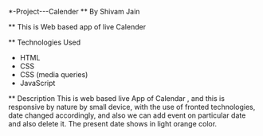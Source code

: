 *-Project---Calender
** By Shivam Jain

** This is Web based  app of live Calender 

** Technologies Used
* HTML
* CSS
* CSS (media queries)
* JavaScript

** Description
This is web based live App of Calendar , and this is responsive by nature by small device, with the use of fronted technologies,
date changed accordingly, and also we can add event on particular date and also delete it. The present date shows in light orange color.

